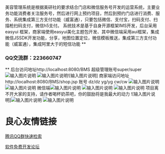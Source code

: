 美容管理系统是根据美研社的要求结合门店和微信服务号开发的运营系统，主要业务功能消费者关注服务号，然后进行网上预约项目，然后到预约门店进行消费、服务、系统集成第三方支付功能（威富通），只要包括微信、支付宝，扫码支付、扫描枪扫码支付，微信h5支付。
系统技术是基于自身开源框架IMS开发，后台采用easyui 框架，商家端使用easyui美化主题包开发、其中微信端采用aui框架，集成微信JSSDK开发功能，分享，地图位置定位，微信模板推送，集成第三方支付功能（威富通），集成阿里大于的短信功能 
 **

### QQ交流群：223660747 
** 
后台访问地址http://localhost:8080/BMS 超级管理账号super/super
![输入图片说明](https://git.oschina.net/uploads/images/2017/0813/194429_9c70e35e_436510.png "屏幕截图.png")
![输入图片说明](https://git.oschina.net/uploads/images/2017/0813/194521_e07ce4c8_436510.png "屏幕截图.png")![输入图片说明]
商家端访问地址http://localhost:8080/BMS/shop.jsp 账号 dz/dz yg/yg cw/cw
![输入图片说明](https://git.oschina.net/uploads/images/2017/0813/194632_35eacb1e_436510.png "屏幕截图.png")
![输入图片说明](https://git.oschina.net/uploads/images/2017/0813/194752_e1cf802a_436510.png "屏幕截图.png")
微信端![输入图片说明](https://git.oschina.net/uploads/images/2017/0813/195100_4b790346_436510.png "屏幕截图.png")
![输入图片说明](https://git.oschina.net/uploads/images/2017/0813/195121_4680d6f0_436510.png "屏幕截图.png")
![输入图片说明](https://git.oschina.net/uploads/images/2017/0813/195135_5e581ad9_436510.png "屏幕截图.png")
项目离不开大家的支持，请作者喝杯奶茶吧，你的鼓励将是我最大的动力
![输入图片说明]![输入图片说明](https://git.oschina.net/uploads/images/2017/0814/110706_75ee9e5e_436510.jpeg "IMG_4556.JPG")
![输入图片说明](https://git.oschina.net/uploads/images/2017/0814/110746_ccc17898_436510.jpeg "IMG_4555.JPG")



 # 良心友情链接

[腾讯QQ群快速检索](http://u.720life.cn/s/8cf73f7c)

[软件免费开发论坛](http://u.720life.cn/s/bbb01dc0)